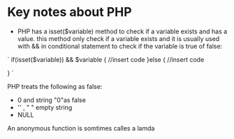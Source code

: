 # Key notes about PHP

- PHP has a isset($variable) method to check if a variable exists and has a value. this method only check if a variable exists and it is usually used with && in conditional statement to check if the variable is true of false:

`
if(isset($variable)) && $variable {
//insert code
}else {
//insert code

}
`

PHP treats the following as false:

- 0 and string "0"as false
- '' , " " empty string
- NULL

An anonymous  function is somtimes calles a lamda
